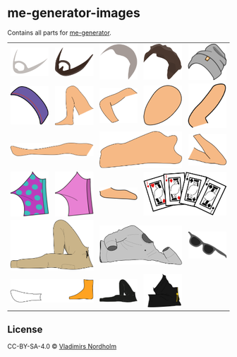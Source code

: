 # me-generator-images
Contains all parts for [me-generator](https://github.com/vladdeSV/me-generator).

<table>
  <tr>
    <td><img width="500px" src="./exported/beard 3mm.svg"></td>
    <td><img width="500px" src="./exported/beard bigger.svg"></td>
    <td><img width="500px" src="./exported/hair 1cm.svg"></td>
    <td><img width="500px" src="./exported/hair roff.svg"></td>
    <td><img width="500px" src="./exported/ltt touke.svg"></td>
  </tr>
  <tr>
    <td><img width="500px" src="./exported/80s sweatband.svg"></td>
    <td><img width="500px" src="./exported/right leg.svg"></td>
    <td><img width="500px" src="./exported/right arm.svg"></td>
    <td><img width="500px" src="./exported/head.svg"></td>
    <td><img width="500px" src="./exported/left hand.svg"></td>
  </td>
  <tr>
    <td colspan="2"><img width="500px" src="./exported/left leg.svg"></td>
    <td colspan="2"><img width="500px" src="./exported/torso.svg"></td>
    <td><img width="500px" src="./exported/left arm.svg"></td>
  </td>
  <tr>
    <td><img width="500px" src="./exported/underwear 1.svg"></td>
    <td><img width="500px" src="./exported/underwear 2.svg"></td>
    <td><img width="500px" src="./exported/right hand.svg"></td>
    <td colspan="2"><img width="500px" src="./exported/master of none.svg"></td>
  </tr>
  <tr>
    <td colspan="2"><img width="500px" src="./exported/beige cargo pants.svg"></td>
    <td colspan="2"><img width="500px" src="./exported/ltt crewneck.svg"></td>
    <td><img width="500px" src="./exported/minibrills.svg"></td>

  </tr>
  <tr>
    <td colspan="2"><img width="500px" src="./exported/duality socks.svg"></td>
    <td><img width="500px" src="./exported/black cargo pants.svg"></td>
    <td><img width="500px" src="./exported/jumpshorts.svg"></td>
  </tr>
</table>

## License
CC-BY-SA-4.0 © [Vladimirs Nordholm](https://github.com/vladdeSV) 
